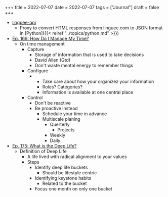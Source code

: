 +++
title = 2022-07-07
date = 2022-07-07
tags = ["Journal"]
draft = false
+++

-   [linguee-api](https://github.com/imankulov/linguee-api)
    -   Proxy to convert HTML responses from linguee.com to JSON format in [Python]({{< relref "../topics/python.md" >}})
-   [Ep. 169: How Do I Manage My Time?](https://www.listennotes.com/podcasts/deep-questions/ep-169-how-do-i-manage-my-time-gTNFVbZvLQA/)
    -   On time management
        -   Capture
            -   Storage of information that is used to take decisions
            -   David Allen (Gtd)
            -   Don't waste mental energy to remember things
        -   Configure
            -   -   Take care about how your organizez your information
                -   Roles? Categories?
                -   Information is available at one central place
        -   Control
            -   Don't be reactive
            -   Be proactive instead
                -   Schedule your time in advance
                -   Multiscale planing
                    -   Querterly
                        -   Projects
                    -   Weekly
                    -   Daily
-   [Ep. 175: What is the Deep Life?](https://www.listennotes.com/podcasts/deep-questions/ep-175-what-is-the-deep-life-dzcpJ2Doj8t/)
    -   Definition of Deep Life
        -   A life lived with radical alignment to your values
        -   Steps
            -   Identify deep life buckets
                -   Should be lifestyle centric
            -   Identifying keystone habits
                -   Related to the bucket
            -   Focus one month on only one bucket
